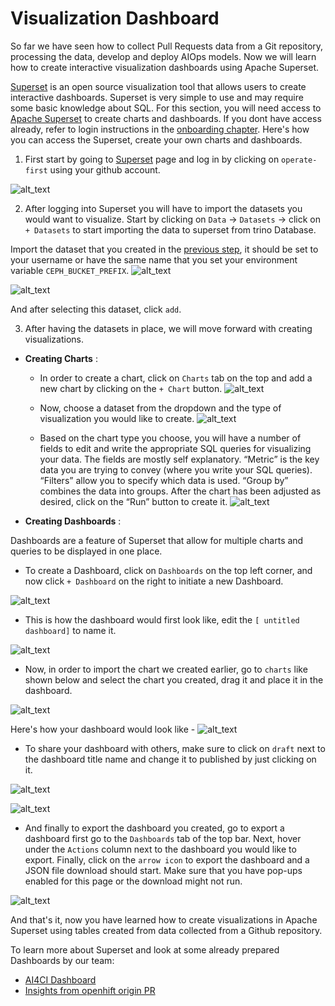 # Visualization Dashboard

So far we have seen how to collect Pull Requests data from a Git repository, processing the data, develop and deploy AIOps models. Now we will learn how to create interactive visualization dashboards using Apache Superset.

[Superset](https://superset-aiops-tools-workshop.apps.smaug.na.operate-first.cloud/) is an open source visualization tool that allows users to create interactive dashboards. Superset is very simple to use and may require some basic knowledge about SQL.
For this section, you will need access to [Apache Superset](https://superset-aiops-tools-workshop.apps.smaug.na.operate-first.cloud/) to create charts and dashboards. If you dont have access already, refer to login instructions in the [onboarding chapter](./onboarding.md).
Here's how you can access the Superset, create your own charts and dashboards.

1. First start by going to [Superset](https://superset-aiops-tools-workshop.apps.smaug.na.operate-first.cloud/) page and log in by clicking on `operate-first` using your github account.

![alt_text](../assets/images/superset_landing.png "image_tooltip")

2. After logging into Superset you will have to import the datasets you would want to visualize. Start by clicking on `Data` -> `Datasets` -> click on `+ Datasets` to start importing the data to superset from trino Database.

Import the dataset that you created in the [previous step](./sql_query_engine.md), it should be set to your username or have the same name that you set your environment variable `CEPH_BUCKET_PREFIX`.
![alt_text](../assets/images/superset-dataset1.png "image_tooltip")

![alt_text](../assets/images/superset-dataset2.png "image_tooltip")

And after selecting this dataset, click `add`.

3. After having the datasets in place, we will move forward with creating visualizations.

* **Creating Charts** :

    * In order to create a chart, click on `Charts` tab on the top and add a new chart by clicking on the `+ Chart` button.
![alt_text](../assets/images/superset-charts1.png "image_tooltip")

    * Now, choose a dataset from the dropdown and the type of visualization you would like to create.
![alt_text](../assets/images/superset-charts2.png "image_tooltip")
    * Based on the chart type you choose, you will have a number of fields to edit and write the appropriate SQL queries for visualizing your data. The fields are mostly self explanatory. “Metric” is the key data you are trying to convey (where you write your SQL queries). “Filters” allow you to specify which data is used. “Group by” combines the data into groups. After the chart has been adjusted as desired, click on the “Run” button to create it.
![alt_text](../assets/images/superset-charts3.png "image_tooltip")


* **Creating Dashboards** :

Dashboards are a feature of Superset that allow for multiple charts and queries to be displayed in one place.

* To create a Dashboard, click on `Dashboards` on the top left corner, and now click `+ Dashboard` on the right to initiate a new Dashboard.

![alt_text](../assets/images/superset-dash1.png "image_tooltip")

* This is how the dashboard would first look like, edit the `[ untitled dashboard]` to name it.

![alt_text](../assets/images/superset-dash2.png "image_tooltip")

* Now, in order to import the chart we created earlier, go to `charts` like shown below and select the chart you created, drag it and place it in the dashboard.

![alt_text](../assets/images/superset-dash3.png "image_tooltip")

Here's how your dashboard would look like -
![alt_text](../assets/images/superset-dash4.png "image_tooltip")

* To share your dashboard with others, make sure to click on `draft` next to the dashboard title name and change it to published by just clicking on it.

![alt_text](../assets/images/superset-dash5.png "image_tooltip")

![alt_text](../assets/images/superset-dash6.png "image_tooltip")

* And finally to export the dashboard you created, go to export a dashboard first go to the `Dashboards` tab of the top bar.  Next, hover under the `Actions` column next to the dashboard you would like to export. Finally, click on the `arrow icon` to export the dashboard and a JSON file download should start. Make sure that you have pop-ups enabled for this page or the download might not run.

![alt_text](../assets/images/superset-dash7.png "image_tooltip")


And that's it, now you have learned how to create visualizations in Apache Superset using tables created from data collected from a Github repository.

To learn more about Superset and look at some already prepared Dashboards by our team:

* [AI4CI Dashboard](https://superset.operate-first.cloud/superset/dashboard/11/)
* [Insights from openhift origin PR](https://superset.operate-first.cloud/superset/dashboard/12/)

